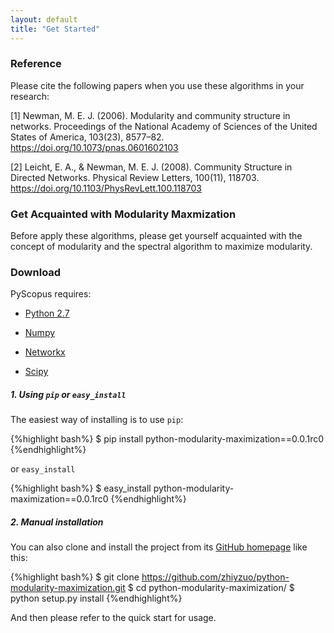 ```yaml
---
layout: default
title: "Get Started"
---
```


### Reference

Please cite the following papers when you use these algorithms in your research:

[1] Newman, M. E. J. (2006). Modularity and community structure in networks. Proceedings of the National Academy of Sciences of the United States of America, 103(23), 8577–82. https://doi.org/10.1073/pnas.0601602103

[2] Leicht, E. A., & Newman, M. E. J. (2008). Community Structure in Directed Networks. Physical Review Letters, 100(11), 118703. https://doi.org/10.1103/PhysRevLett.100.118703

### Get Acquainted with Modularity Maxmization

Before apply these algorithms, please get yourself acquainted with the concept of modularity and the spectral algorithm to maximize modularity.

### Download

PyScopus requires:

+ [Python 2.7](https://www.python.org/download/releases/2.7/)

+ [Numpy](http://www.numpy.org/)

+ [Networkx](https://networkx.github.io/)

+ [Scipy](https://scipy.org/)

##### 1. Using `pip` or `easy_install`

The easiest way of installing is to use `pip`:

{%highlight bash%}
$ pip install python-modularity-maximization==0.0.1rc0
{%endhighlight%}

 or `easy_install`

{%highlight bash%}
$ easy_install python-modularity-maximization==0.0.1rc0
{%endhighlight%}

##### 2. Manual installation

You can also clone and install the project from its <a href="https://github.com/zhiyzuo/python-modularity-maximization" target="_blank">GitHub homepage</a> like this:

{%highlight bash%}
$ git clone https://github.com/zhiyzuo/python-modularity-maximization.git
$ cd python-modularity-maximization/
$ python setup.py install
{%endhighlight%}

And then please refer to the quick start for usage.

